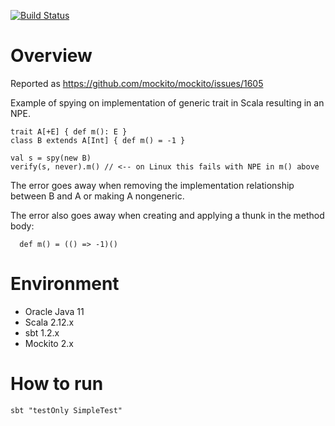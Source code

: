[![Build Status](https://travis-ci.org/klaeufer/mockito-issue-spy-scala.svg?branch=master)](https://travis-ci.org/klaeufer/mockito-issue-spy-scala)

# Overview

Reported as https://github.com/mockito/mockito/issues/1605

Example of spying on implementation of generic trait in Scala resulting in an NPE.


```
trait A[+E] { def m(): E }
class B extends A[Int] { def m() = -1 }

val s = spy(new B)
verify(s, never).m() // <-- on Linux this fails with NPE in m() above
```

The error goes away when removing the implementation relationship between B and A or making A nongeneric.

The error also goes away when creating and applying a thunk in the method body:

```
  def m() = (() => -1)()
```

# Environment

- Oracle Java 11
- Scala 2.12.x
- sbt 1.2.x
- Mockito 2.x

# How to run

```
sbt "testOnly SimpleTest"
```
